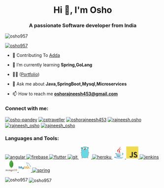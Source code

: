 <h1 align="center">Hi 👋, I'm Osho</h1>
<h3 align="center">A passionate Software developer from India</h3>

<p align="left"> <img src="https://komarev.com/ghpvc/?username=osho957&label=Profile%20views&color=0e75b6&style=flat" alt="osho957" /> </p>

<p align="left"> <a href="https://github.com/ryo-ma/github-profile-trophy"><img src="https://github-profile-trophy.vercel.app/?username=osho957" alt="osho957" /></a> </p>

- 🔭 Contributing To [Adda](https://www.adda247.com/)

- 🌱 I’m currently learning **Spring,GoLang**

- 👨‍💻 ([Portfolio](https://osho-portfolio.vercel.app/))

- 💬 Ask me about **Java,SpringBoot,Mysql,Microservices**

- 📫 How to reach me **oshorajneesh453@gmail.com**

<h3 align="left">Connect with me:</h3>
<p align="left">
<a href="https://linkedin.com/in/osho-pandey" target="blank"><img align="center" src="https://raw.githubusercontent.com/rahuldkjain/github-profile-readme-generator/master/src/images/icons/Social/linked-in-alt.svg" alt="osho-pandey" height="30" width="40" /></a>
<a href="https://www.codechef.com/users/cptraveller" target="blank"><img align="center" src="https://cdn.jsdelivr.net/npm/simple-icons@3.1.0/icons/codechef.svg" alt="cptraveller" height="30" width="40" /></a>
<a href="https://www.hackerrank.com/oshorajneesh453" target="blank"><img align="center" src="https://raw.githubusercontent.com/rahuldkjain/github-profile-readme-generator/master/src/images/icons/Social/hackerrank.svg" alt="oshorajneesh453" height="30" width="40" /></a>
<a href="https://codeforces.com/profile/rajneesh.osho" target="blank"><img align="center" src="https://raw.githubusercontent.com/rahuldkjain/github-profile-readme-generator/master/src/images/icons/Social/codeforces.svg" alt="rajneesh.osho" height="30" width="40" /></a>
<a href="https://www.leetcode.com/rajneesh_osho" target="blank"><img align="center" src="https://raw.githubusercontent.com/rahuldkjain/github-profile-readme-generator/master/src/images/icons/Social/leet-code.svg" alt="rajneesh_osho" height="30" width="40" /></a>
<a href="https://auth.geeksforgeeks.org/user/rajneesh_osho" target="blank"><img align="center" src="https://raw.githubusercontent.com/rahuldkjain/github-profile-readme-generator/master/src/images/icons/Social/geeks-for-geeks.svg" alt="rajneesh_osho" height="30" width="40" /></a>
</p>

<h3 align="left">Languages and Tools:</h3>
<p align="left"> <a href="https://angular.io" target="_blank" rel="noreferrer"> <img src="https://angular.io/assets/images/logos/angular/angular.svg" alt="angular" width="40" height="40"/> </a> <a href="https://firebase.google.com/" target="_blank" rel="noreferrer"> <img src="https://www.vectorlogo.zone/logos/firebase/firebase-icon.svg" alt="firebase" width="40" height="40"/> </a> <a href="https://flutter.dev" target="_blank" rel="noreferrer"> <img src="https://www.vectorlogo.zone/logos/flutterio/flutterio-icon.svg" alt="flutter" width="40" height="40"/> </a> <a href="https://git-scm.com/" target="_blank" rel="noreferrer"> <img src="https://www.vectorlogo.zone/logos/git-scm/git-scm-icon.svg" alt="git" width="40" height="40"/> </a> <a href="https://golang.org" target="_blank" rel="noreferrer"> <img src="https://raw.githubusercontent.com/devicons/devicon/master/icons/go/go-original.svg" alt="go" width="40" height="40"/> </a> <a href="https://heroku.com" target="_blank" rel="noreferrer"> <img src="https://www.vectorlogo.zone/logos/heroku/heroku-icon.svg" alt="heroku" width="40" height="40"/> </a> <a href="https://www.java.com" target="_blank" rel="noreferrer"> <img src="https://raw.githubusercontent.com/devicons/devicon/master/icons/java/java-original.svg" alt="java" width="40" height="40"/> </a> <a href="https://developer.mozilla.org/en-US/docs/Web/JavaScript" target="_blank" rel="noreferrer"> <img src="https://raw.githubusercontent.com/devicons/devicon/master/icons/javascript/javascript-original.svg" alt="javascript" width="40" height="40"/> </a> <a href="https://www.jenkins.io" target="_blank" rel="noreferrer"> <img src="https://www.vectorlogo.zone/logos/jenkins/jenkins-icon.svg" alt="jenkins" width="40" height="40"/> </a> <a href="https://www.mongodb.com/" target="_blank" rel="noreferrer"> <img src="https://raw.githubusercontent.com/devicons/devicon/master/icons/mongodb/mongodb-original-wordmark.svg" alt="mongodb" width="40" height="40"/> </a> <a href="https://www.mysql.com/" target="_blank" rel="noreferrer"> <img src="https://raw.githubusercontent.com/devicons/devicon/master/icons/mysql/mysql-original-wordmark.svg" alt="mysql" width="40" height="40"/> </a> <a href="https://spring.io/" target="_blank" rel="noreferrer"> <img src="https://www.vectorlogo.zone/logos/springio/springio-icon.svg" alt="spring" width="40" height="40"/> </a> </p>

<p><img align="left" src="https://github-readme-stats.vercel.app/api/top-langs?username=osho957&show_icons=true&locale=en&layout=compact" alt="osho957" /></p>

<p>&nbsp;<img align="center" src="https://github-readme-stats.vercel.app/api?username=osho957&show_icons=true&locale=en" alt="osho957" /></p>
